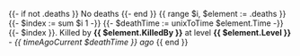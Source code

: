 {{- if not .deaths }}
No deaths
{{- end }}
{{ range $i, $element := .deaths }}
{{- $index := sum $i 1 -}}
{{- $deathTime := unixToTime $element.Time -}}
{{- $index }}. Killed by **{{ $element.KilledBy }}** at level **{{ $element.Level }}** - *{{ timeAgoCurrent $deathTime }} ago*
{{ end }}